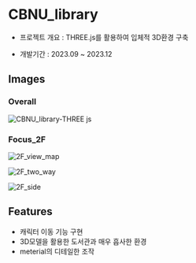 # CBNU_library



- 프로젝트 개요 : THREE.js를 활용하여 입체적 3D환경 구축 


- 개발기간 :  2023.09 ~ 2023.12



## Images

### Overall


![CBNU_library-THREE js](https://github.com/kdhqwe1030/THREE.js-Sturdy/assets/115572203/74c390b1-5d41-4af4-b9a2-3587872e85d2)


### Focus_2F


![2F_view_map](https://github.com/kdhqwe1030/THREE.js-Sturdy/assets/115572203/eb8b6eb2-ff7d-4bb0-9d39-a686e157386c)


![2F_two_way](https://github.com/kdhqwe1030/THREE.js-Sturdy/assets/115572203/c05983f1-1ccc-4f4c-8783-9f13c59f8b17)


![2F_side](https://github.com/kdhqwe1030/THREE.js-Sturdy/assets/115572203/516f19c3-ae23-4be9-96a4-22db120946c7)

## Features
- 캐릭터 이동 기능 구현
- 3D모델을 활용한 도서관과 매우 흡사한 환경 
- meterial의 디테일한 조작






